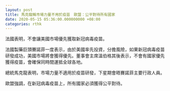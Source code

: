 ```yaml
---
layout: post
title: 馬克龍稱市場力量不用於疫苗　歐盟：公平對待所有國家
date: 2020-05-15 05:36:00.000000000 +08:00
categories: rthk
---
```


法國表明，不會讓美國市場優先獲取新冠病毒疫苗。

法國製藥巨頭賽諾菲一度表示，由於美國率先投資，分擔風險，如果新冠病毒疫苗研發成功，美國市場將會獲得優先。董事會主席溫伯格其後表示，不會有國家優先獲得疫苗，會確保同時間運抵全球各地。

總統馬克龍表明，市場力量不適用於疫苗研發，下星期會晤賽諾菲主要行政人員。

歐盟強調，在新冠病毒疫苗上，所有國家必須獲得公平對待。
